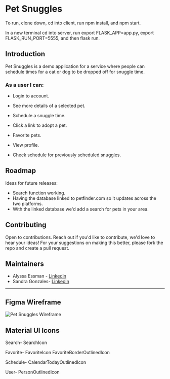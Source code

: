 # Pet Snuggles
To run, clone down, 
cd into client, 
run npm install, 
and npm start. 

In a new terminal 
cd into server,
run export FLASK_APP=app.py,
export FLASK_RUN_PORT=5555,
and then flask run.

## Introduction

Pet Snuggles is a demo application for a service where people can schedule times for a cat or dog to be dropped off for snuggle time.

### As a user I can:

* Login to account.

* See more details of a selected pet.

* Schedule a snuggle time.

* Click a link to adopt a pet.

* Favorite pets.

* View profile.

* Check schedule for previously scheduled snuggles.


## Roadmap

Ideas for future releases:

- Search function working.
- Having the database linked to petfinder.com so it updates across the two platforms. 
- With the linked database we'd add a search for pets in your area. 

## Contributing

Open to contributions. Reach out if you'd like to contribute, we'd love to hear your ideas! For your suggestions on making this better, please fork the repo and create a pull request. 

## Maintainers

- Alyssa Essman - [Linkedin](https://www.linkedin.com/in/alyssa-essman/)
- Sandra Gonzales- [Linkedin](https://www.linkedin.com/in/sandra-gonzalez-502343265)

***

## Figma Wireframe
![Pet Snuggles Wireframe](https://github.com/sandyjtech/Pet-Snuggles/assets/128105913/5bfad6d9-4079-4be4-913e-90c14e939256)


## Material UI Icons

Search- 
SearchIcon

Favorite-
FavoriteIcon
FavoriteBorderOutlinedIcon

Schedule-
CalendarTodayOutlinedIcon

User-
PersonOutlinedIcon


